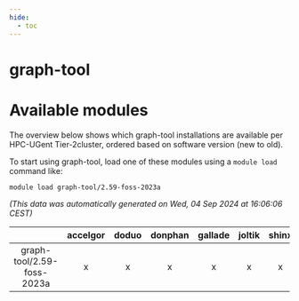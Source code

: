 ```yaml
---
hide:
  - toc
---
```


graph-tool
==========

# Available modules


The overview below shows which graph-tool installations are available per HPC-UGent Tier-2cluster, ordered based on software version (new to old).

To start using graph-tool, load one of these modules using a `module load` command like:

```shell
module load graph-tool/2.59-foss-2023a
```

*(This data was automatically generated on Wed, 04 Sep 2024 at 16:06:06 CEST)*  

| |accelgor|doduo|donphan|gallade|joltik|shinx|skitty|
| :---: | :---: | :---: | :---: | :---: | :---: | :---: | :---: |
|graph-tool/2.59-foss-2023a|x|x|x|x|x|x|x|
